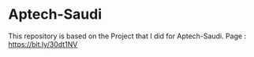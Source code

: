 # Aptech-Saudi
This repository is based on the Project that I did for Aptech-Saudi. Page : https://bit.ly/30dt1NV
